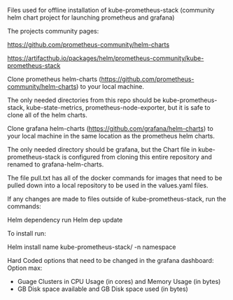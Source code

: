 Files used for offline installation of kube-prometheus-stack (community helm chart project for launching prometheus and grafana) 

The projects community pages:

  https://github.com/prometheus-community/helm-charts
  
  https://artifacthub.io/packages/helm/prometheus-community/kube-prometheus-stack


Clone prometheus helm-charts (https://github.com/prometheus-community/helm-charts) to your local machine.

The only needed directories from this repo should be kube-prometheus-stack, kube-state-metrics, prometheus-node-exporter, but it is safe to clone all of the helm charts.


Clone grafana helm-charts (https://github.com/grafana/helm-charts) to your local machine in the same location as the prometheus helm charts.

The only needed directory should be grafana, but the Chart file in kube-prometheus-stack is configured from cloning this entire repository and renamed to grafana-helm-charts.


The file pull.txt has all of the docker commands for images that need to be pulled down into a local repository to be used in the values.yaml files.


If any changes are made to files outside of kube-prometheus-stack, run the commands:

  Helm dependency run
  Helm dep update

To install run:

  Helm install name kube-prometheus-stack/ -n namespace


Hard Coded options that need to be changed in the grafana dashboard: 
  Option max:
  - Guage Clusters in CPU Usage (in cores) and Memory Usage (in bytes)
  - GB Disk space available and GB Disk space used (in bytes)
